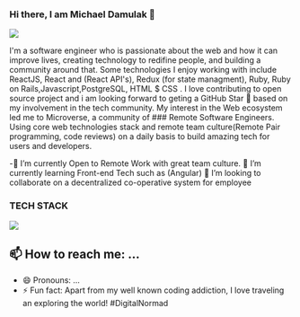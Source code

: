 ### Hi there, I am Michael Damulak 👋

![](image/cal.png)

I'm a software engineer who is passionate about the web and how it can improve lives, creating technology to redifine people, and building a community around that. Some technologies I enjoy working with include ReactJS, React and (React API's), Redux (for state managment), Ruby, Ruby on Rails,Javascript,PostgreSQL, HTML $ CSS . I love contributing to open source project and i am looking forward to geting a GitHub Star 🌟 based on my involvement in the tech community. My interest in the Web ecosystem led me to Microverse, a community of ### Remote Software Engineers. Using core web technologies stack and remote team culture(Remote Pair programming, code reviews) on a daily basis to build amazing tech for users and developers.



-🔭 I’m currently Open to Remote Work with great team culture.
 🌱 I’m currently learning Front-end Tech such as (Angular)
 👯 I’m looking to collaborate on a decentralized co-operative system for employee
 
### TECH STACK

![](image/skill.png)


## 📫 How to reach me: ...
- 😄 Pronouns: ...
- ⚡ Fun fact: Apart from my well known coding addiction, I love traveling an exploring the world! #DigitalNormad

